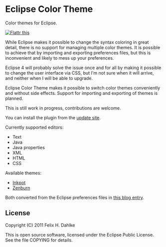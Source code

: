 Eclipse Color Theme
===================

Color themes for Eclipse.

[![Flattr this](http://api.flattr.com/button/flattr-badge-large.png "Flattr this")](http://flattr.com/thing/111560/Eclipse-Color-Theme)

While Eclipse makes it possible to change the syntax coloring in great
detail, there is no support for managing multiple color themes. It is
possible to achieve that by importing and exporting preferences files,
but this is inconvenient and likely to mess up your preferences.

Eclipse 4 will probably solve the issue once and for all by making it
possible to change the user interface via CSS, but I'm not sure when
it will arrive, and neither when I will be able to upgrade.

Eclipse Color Theme makes it possible to switch color themes
conveniently and without side effects. Support for importing and
exporting of themes is planned.

This is still work in progress, contributions are welcome.

You can install the plugin from the [update site](http://fhd.github.com/eclipse-color-theme).

Currently supported editors:

* Text
* Java
* Java properties
* XML
* HTML
* CSS

Available themes:

* [Inkpot](http://www.vim.org/scripts/script.php?script_id=1143)
* [Zenburn](http://slinky.imukuppi.org/zenburnpage/)

Both converted from the Eclipse preferences files in [this blog entry](http://srand2.blogspot.com/2009/08/eclipse-color-themes.html).

License
-------

Copyright (C) 2011 Felix H. Dahlke

This is open source software, licensed under the Eclipse Public
License. See the file COPYING for details.
